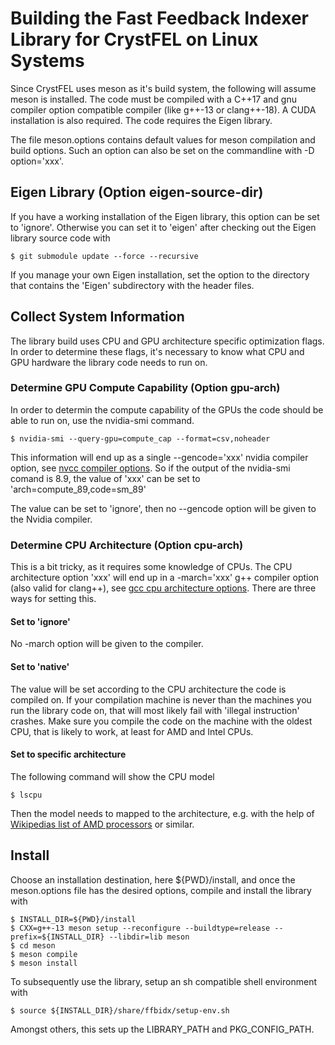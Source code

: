 # Building the Fast Feedback Indexer Library for CrystFEL on Linux Systems

Since CrystFEL uses meson as it's build system, the following will assume meson is installed. The code must be compiled with a C++17 and gnu compiler option compatible compiler (like g++-13 or clang++-18). A CUDA installation is also required. The code requires the Eigen library.

The file meson.options contains default values for meson compilation and build options. Such an option can also be set on the commandline with -D option='xxx'.

## Eigen Library (Option eigen-source-dir)

If you have a working installation of the Eigen library, this option can be set to 'ignore'. Otherwise you can set it to 'eigen' after checking out the Eigen library source code with

    $ git submodule update --force --recursive

If you manage your own Eigen installation, set the option to the directory that contains the 'Eigen' subdirectory with the header files.

## Collect System Information

The library build uses CPU and GPU architecture specific optimization flags. In order to determine these flags, it's necessary to know what CPU and GPU hardware the library code needs to run on. 

### Determine GPU Compute Capability (Option gpu-arch)

In order to determin the compute capability of the GPUs the code should be able to run on, use the nvidia-smi command.

    $ nvidia-smi --query-gpu=compute_cap --format=csv,noheader

This information will end up as a single --gencode='xxx' nvidia compiler option, see [nvcc compiler options](https://docs.nvidia.com/cuda/cuda-compiler-driver-nvcc/index.html#options-for-steering-gpu-code-generation). So if the output of the nvidia-smi comand is 8.9, the value of 'xxx' can be set to 'arch=compute_89,code=sm_89'

The value can be set to 'ignore', then no --gencode option will be given to the Nvidia compiler.

### Determine CPU Architecture (Option cpu-arch)

This is a bit tricky, as it requires some knowledge of CPUs. The CPU architecture option 'xxx' will end up in a -march='xxx' g++ compiler option (also valid for clang++), see [gcc cpu architecture options](https://gcc.gnu.org/onlinedocs/gcc/x86-Options.html). There are three ways for setting this.

#### Set to 'ignore'

No -march option will be given to the compiler.

#### Set to 'native'

The value will be set according to the CPU architecture the code is compiled on. If your compilation machine is never than the machines you run the library code on, that will most likely fail with 'illegal instruction' crashes. Make sure you compile the code on the machine with the oldest CPU, that is likely to work, at least for AMD and Intel CPUs.

#### Set to specific architecture

The following command will show the CPU model

    $ lscpu

Then the model needs to mapped to the architecture, e.g. with the help of [Wikipedias list of AMD processors](https://en.wikipedia.org/wiki/List_of_AMD_processors) or similar.

## Install

Choose an installation destination, here ${PWD}/install, and once the meson.options file has the desired options, compile and install the library with

    $ INSTALL_DIR=${PWD}/install
    $ CXX=g++-13 meson setup --reconfigure --buildtype=release --prefix=${INSTALL_DIR} --libdir=lib meson
    $ cd meson
    $ meson compile
    $ meson install

To subsequently use the library, setup an sh compatible shell environment with

    $ source ${INSTALL_DIR}/share/ffbidx/setup-env.sh

Amongst others, this sets up the LIBRARY_PATH and PKG_CONFIG_PATH.
